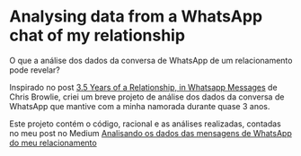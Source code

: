 #  Analysing data from a WhatsApp chat of my relationship
O que a análise dos dados da conversa de WhatsApp de um relacionamento pode revelar?

Inspirado no post [3.5 Years of a Relationship, in Whatsapp Messages](https://medium.com/data-slice/3-5-years-of-a-relationship-in-whatsapp-messages-4f4c95073c9d) de Chris Browlie, criei um breve projeto de análise dos dados da conversa de WhatsApp que mantive com a minha namorada durante quase 3 anos.

Este projeto contém o código, racional e as análises realizadas, contadas no meu post no Medium [Analisando os dados das mensagens de WhatsApp do meu relacionamento]()
